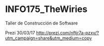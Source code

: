 # INFO175_TheWiries
Taller de Construcción de Software

Prezi 30/03/17 http://prezi.com/nftjr7a-pzxv/?utm_campaign=share&utm_medium=copy

